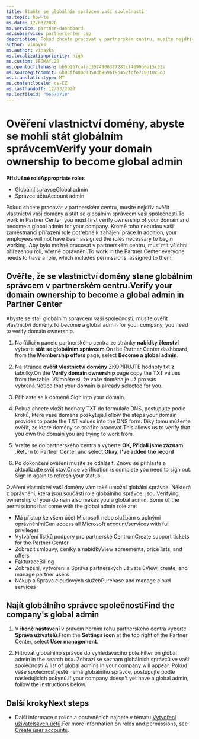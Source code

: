 ```yaml
---
title: Staňte se globálním správcem vaší společnosti
ms.topic: how-to
ms.date: 12/03/2020
ms.service: partner-dashboard
ms.subservice: partnercenter-csp
description: Pokud chcete pracovat v partnerském centru, musíte nejdřív ověřit vlastnictví vaší domény. Naučte se, jak to udělat, a jak se stát globálním správcem, který může přidat uživatele.
author: vinayks
ms.author: vinayks
ms.localizationpriority: high
ms.custom: SEOMAY.20
ms.openlocfilehash: bb6b167cafec3574906377281cf4699b0a15c32e
ms.sourcegitcommit: 6b03ff400d1350db9696f9b457fcfe710310c5d3
ms.translationtype: MT
ms.contentlocale: cs-CZ
ms.lasthandoff: 12/03/2020
ms.locfileid: "96570718"
---
```

# <a name="verify-your-domain-ownership-to-become-global-admin"></a><span data-ttu-id="d1493-104">Ověření vlastnictví domény, abyste se mohli stát globálním správcem</span><span class="sxs-lookup"><span data-stu-id="d1493-104">Verify your domain ownership to become global admin</span></span> 


<span data-ttu-id="d1493-105">**Příslušné role**</span><span class="sxs-lookup"><span data-stu-id="d1493-105">**Appropriate roles**</span></span>

- <span data-ttu-id="d1493-106">Globální správce</span><span class="sxs-lookup"><span data-stu-id="d1493-106">Global admin</span></span>
- <span data-ttu-id="d1493-107">Správce účtu</span><span class="sxs-lookup"><span data-stu-id="d1493-107">Account admin</span></span>

<span data-ttu-id="d1493-108">Pokud chcete pracovat v partnerském centru, musíte nejdřív ověřit vlastnictví vaší domény a stát se globálním správcem vaší společnosti.</span><span class="sxs-lookup"><span data-stu-id="d1493-108">To work in Partner Center, you must first verify ownership of your domain and become a global admin for your company.</span></span> <span data-ttu-id="d1493-109">Kromě toho nebudou vaši zaměstnanci přiřazeni role potřebné k zahájení práce.</span><span class="sxs-lookup"><span data-stu-id="d1493-109">In addition, your employees will not have been assigned the roles necessary to begin working.</span></span>  <span data-ttu-id="d1493-110">Aby bylo možné pracovat v partnerském centru, musí mít všichni přiřazenou roli, včetně oprávnění.</span><span class="sxs-lookup"><span data-stu-id="d1493-110">To work in the Partner Center everyone needs to have a role, which includes permissions, assigned to them.</span></span>  

## <a name="verify-your-domain-ownership-to-become-a-global-admin-in-partner-center"></a><span data-ttu-id="d1493-111">Ověřte, že se vlastnictví domény stane globálním správcem v partnerském centru.</span><span class="sxs-lookup"><span data-stu-id="d1493-111">Verify your domain ownership to become a global admin in Partner Center</span></span>

<span data-ttu-id="d1493-112">Abyste se stali globálním správcem vaší společnosti, musíte ověřit vlastnictví domény.</span><span class="sxs-lookup"><span data-stu-id="d1493-112">To become a global admin for your company, you need to verify domain ownership.</span></span>

1. <span data-ttu-id="d1493-113">Na řídicím panelu partnerského centra ze stránky **nabídky členství** vyberte **stát se globálním správcem**.</span><span class="sxs-lookup"><span data-stu-id="d1493-113">On the Partner Center dashboard, from the **Membership offers** page, select **Become a global admin**.</span></span> 

2. <span data-ttu-id="d1493-114">Na stránce **ověřit vlastnictví domény** ZKOPÍRUJTE hodnoty txt z tabulky.</span><span class="sxs-lookup"><span data-stu-id="d1493-114">On the **Verify domain ownership** page copy the TXT values from the table.</span></span> <span data-ttu-id="d1493-115">Všimněte si, že vaše doména je už pro vás vybraná.</span><span class="sxs-lookup"><span data-stu-id="d1493-115">Notice that your domain is already selected for you.</span></span>

3. <span data-ttu-id="d1493-116">Přihlaste se k doméně.</span><span class="sxs-lookup"><span data-stu-id="d1493-116">Sign into your domain.</span></span> 

4. <span data-ttu-id="d1493-117">Pokud chcete vložit hodnoty TXT do formuláře DNS, postupujte podle kroků, které vaše doména poskytuje.</span><span class="sxs-lookup"><span data-stu-id="d1493-117">Follow the steps your domain provides to paste the TXT values into the DNS form.</span></span>  <span data-ttu-id="d1493-118">Díky tomu můžeme ověřit, ze které domény se snažíte pracovat.</span><span class="sxs-lookup"><span data-stu-id="d1493-118">This allows us to verify that you own the domain you are trying to work from.</span></span>

5. <span data-ttu-id="d1493-119">Vraťte se do partnerského centra a vyberte **OK, Přidali jsme záznam** .</span><span class="sxs-lookup"><span data-stu-id="d1493-119">Return to Partner Center and select **Okay, I've added the record**</span></span>

6. <span data-ttu-id="d1493-120">Po dokončení ověření musíte se odhlásit. Znovu se přihlaste a aktualizujte svůj stav.</span><span class="sxs-lookup"><span data-stu-id="d1493-120">Once verification is complete you need to sign out. Sign in again to refresh your status.</span></span> 

<span data-ttu-id="d1493-121">Ověření vlastnictví vaší domény vám také umožní globální správce. Některá z oprávnění, která jsou součástí role globálního správce, jsou:</span><span class="sxs-lookup"><span data-stu-id="d1493-121">Verifying ownership of your domain also makes you a global admin. Some of the permissions that come with the global admin role are:</span></span>

- <span data-ttu-id="d1493-122">Má přístup ke všem účet Microsoft nebo službám s úplnými oprávněními</span><span class="sxs-lookup"><span data-stu-id="d1493-122">Can access all Microsoft account/services with full privileges</span></span> 
- <span data-ttu-id="d1493-123">Vytváření lístků podpory pro partnerské Centrum</span><span class="sxs-lookup"><span data-stu-id="d1493-123">Create support tickets for the Partner Center</span></span>
- <span data-ttu-id="d1493-124">Zobrazit smlouvy, ceníky a nabídky</span><span class="sxs-lookup"><span data-stu-id="d1493-124">View agreements, price lists, and offers</span></span>
- <span data-ttu-id="d1493-125">Fakturace</span><span class="sxs-lookup"><span data-stu-id="d1493-125">Billing</span></span>
- <span data-ttu-id="d1493-126">Zobrazení, vytvoření a Správa partnerských uživatelů</span><span class="sxs-lookup"><span data-stu-id="d1493-126">View, create, and manage partner users</span></span>
- <span data-ttu-id="d1493-127">Nákup a Správa cloudových služeb</span><span class="sxs-lookup"><span data-stu-id="d1493-127">Purchase and manage cloud services</span></span>

## <a name="find-the-companys-global-admin"></a><span data-ttu-id="d1493-128">Najít globálního správce společnosti</span><span class="sxs-lookup"><span data-stu-id="d1493-128">Find the company's global admin</span></span>

1. <span data-ttu-id="d1493-129">V **ikoně nastavení** v pravém horním rohu partnerského centra vyberte **Správa uživatelů**.</span><span class="sxs-lookup"><span data-stu-id="d1493-129">From the **Settings icon** at the top right of the Partner Center, select **User management**.</span></span>

1. <span data-ttu-id="d1493-130">Filtrovat globálního správce do vyhledávacího pole.</span><span class="sxs-lookup"><span data-stu-id="d1493-130">Filter on global admin in the search box.</span></span> <span data-ttu-id="d1493-131">Zobrazí se seznam globálních správců ve vaší společnosti.</span><span class="sxs-lookup"><span data-stu-id="d1493-131">A list of global admins in your company will appear.</span></span> <span data-ttu-id="d1493-132">Pokud vaše společnost ještě nemá globálního správce, postupujte podle následujících pokynů.</span><span class="sxs-lookup"><span data-stu-id="d1493-132">If your company doesn't yet have a global admin, follow the instructions below.</span></span>

## <a name="next-steps"></a><span data-ttu-id="d1493-133">Další kroky</span><span class="sxs-lookup"><span data-stu-id="d1493-133">Next steps</span></span>

- <span data-ttu-id="d1493-134">Další informace o rolích a oprávněních najdete v tématu [Vytvoření uživatelských účtů](create-user-accounts-and-set-permissions.md).</span><span class="sxs-lookup"><span data-stu-id="d1493-134">For more information on roles and permissions, see [Create user accounts](create-user-accounts-and-set-permissions.md).</span></span> 